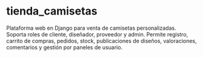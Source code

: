 # tienda_camisetas
Plataforma web en Django para venta de camisetas personalizadas. Soporta roles de cliente, diseñador, proveedor y admin. Permite registro, carrito de compras, pedidos, stock, publicaciones de diseños, valoraciones, comentarios y gestión por paneles de usuario.
